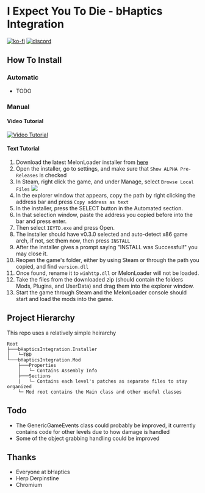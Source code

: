 # I Expect You To Die - bHaptics Integration

[![ko-fi](https://ko-fi.com/img/githubbutton_sm.svg)](https://ko-fi.com/S6S244CYE)
[![discord](https://trevtv.github.io/assets/images/discordbutton_sm.svg)](https://discord.gg/tsbFPERwjS)

## How To Install

### Automatic
 - TODO

### Manual

#### Video Tutorial
[![Video Tutorial](https://i.imgur.com/YKbmnef.png)](http://www.youtube.com/watch?v=XtIIeOzcORs "I Expect You To Die - bHaptics Integration Mod Installation")

#### Text Tutorial
1. Download the latest MelonLoader installer from [here](https://github.com/LavaGang/MelonLoader.Installer/releases/)
2. Open the installer, go to settings, and make sure that `Show ALPHA Pre-Releases` is checked
3. In Steam, right click the game, and under Manage, select `Browse Local Files` ![](https://i.imgur.com/fK4N0SF.png)
4. In the explorer window that appears, copy the path by right clicking the address bar and press `Copy address as text`
5. In the installer, press the SELECT button in the Automated section.
6. In that selection window, paste the address you copied before into the bar and press enter.
7. Then select `IEYTD.exe` and press Open.
8. The installer should have v0.3.0 selected and auto-detect x86 game arch, if not, set them now, then press `INSTALL`
9.  After the installer gives a prompt saying "INSTALL was Successful!" you may close it.
10. Reopen the game's folder, either by using Steam or through the path you copied, and find `version.dll`
11. Once found, rename it to `winhttp.dll` or MelonLoader will not be loaded.
12. Take the files from the downloaded zip (should contain the folders Mods, Plugins, and UserData) and drag them into the explorer window.
13. Start the game through Steam and the MelonLoader console should start and load the mods into the game.

## Project Hierarchy
This repo uses a relatively simple heirarchy
```
Root
├───bHapticsIntegration.Installer
│   └─TBD
└───bHapticsIntegration.Mod
    ├───Properties
    │   └─ Contains Assembly Info
    ├───Sections
    |   └─ Contains each level's patches as separate files to stay organized
    └─ Mod root contains the Main class and other useful classes
```

## Todo
 - The GenericGameEvents class could probably be improved, it currently contains code for other levels due to how damage is handled
 - Some of the object grabbing handling could be improved

## Thanks
 - Everyone at bHaptics
 - Herp Derpinstine
 - Chromium